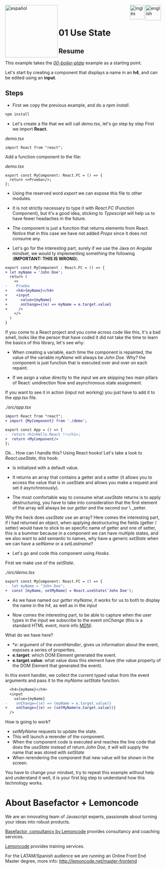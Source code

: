 [<img align="left" src="https://images.squarespace-cdn.com/content/v1/56cdb491a3360cdd18de5e16/1536155167931-3JJ7O74IM4QP88L0RQS9/3_200.png" alt="español" width="170"/>](https://lemoncode.net/) 


[<img align="right" src="https://upload.wikimedia.org/wikipedia/commons/thumb/7/7c/Spain_flag_icon.svg/1200px-Spain_flag_icon.svg.png" alt="english" width="50"/>](https://github.com/Lemoncode/react-hooks-by-example/blob/master/01-use-state/Readme_es.md)
[<img align="right" src="https://assets.stickpng.com/images/580b585b2edbce24c47b2836.png" alt="inglés" width="47"/>](https://github.com/Lemoncode/react-hooks-by-example/blob/master/01-use-state/Readme.md)
  
<br>
<br>

# 01 Use State

## Resume

This example takes the [_00-boiler-plate_](https://github.com/Lemoncode/react-hooks-by-example/blob/master/00-boilerplate) example as a starting point.

Let's start by creating a component that displays a name in an **h4**,
and can be edited using an **input**.

## Steps

- First we copy the previous example, and do a _npm install_.

```bash
npm install
```

- Let's create a file that we will call _demo.tsx_, let's go step by step
  First we import **React**.

_demo.tsx_

```tsx
import React from "react";
```

Add a function component to the file:

_demo.tsx_

```tsx
export const MyComponent: React.FC = () => {
  return <>Prueba</>;
};
```

- Using the reserved word _export_ we can expose this file to other modules.

- It is not strictly necessary to type it with _React.FC_ (Function Component), but it's a good idea, sticking to _Typescript_ will help us to have
  fewer headaches in the future.

- The component is just a function that returns elements from React.
  Notice that in this case we have not added _Props_ since it does not consume any.

- Let's go for the interesting part, surely if we use the Java on Angular
  mindset, we would ty implementing something the following (**IMPORTANT: THIS IS WRONG**).

```diff
export const MyComponent : React.FC = () => {
+ let myName = 'John Doe';
  return (
    <>
-    Prueba
+    <h4>{myName}</h4>
+    <input
+      value={myName}
+      onChange={(e) => myName = e.target.value}
+     />
    </>
  )
}
```

If you come to a React project and you come across code like this, it's a bad smell, looks like the person that have coded it did not take the time to learn the basics of this library, let's see why:

- When creating a variable, each time the component is repainted, the value
  of the variable _myName_ will always be _John Doe_. Why? the component
  is just function that is executed over and over on each repaint.

- If we asign a value directly to the _input_ we are skipping two
  main pillars of React: unidirection flow and asynchronous state assignment.

If you want to see it in action (input not working) you just have to add it to the _app.tsx_ file.

_./src/app.tsx_

```diff
import React from "react";
+ import {MyComponent} from './demo';

export const App = () => {
-  return <h1>Hello React !!</h1>;
+  return <MyComponent/>
};
```

Ok... How can I handle this? Using React hooks! Let's take a look to _React.useState_, this hook:

- Is initialized with a default value.

- It returns an array that contains a getter and a setter (it allows you
  to access the value that is in useState and allows you
  make a request and set it asynchronously).

- The most comfortable way to consume what _useState_ returns is to apply
  destructuring, you have to take into consideration that the first element of the array will always be our _getter_ and the second our \ \_setter.

Why the heck does _useState_ use an array? Here comes the interesting part, if I had returned an object, when applying destructuring the fields (getter / setter) would have to stick to an specific name of getter and one of setter, this is a bummer because in a component we can have multiple states, and we also want to add
semantic to names, why have a generic _setState_ when we can
have a _setName_ or a _setLastname_?

- Let's go and code this component using _Hooks_.

First we make use of the _setState_.

_./src/demo.tsx_

```diff
export const MyComponent: React.FC = () => {
-  let myName = "John Doe";
+  const [myName, setMyName] = React.useState('John Doe');
```

- As we have named our _getter_ _myName_, it works for us
  to both to display the name in the _h4_, as well as in the
  _input_

- Now comes the interesting part, to be able to capture when
  the user types in the input we subscribe to the event
  _onChange_ (this is a standard HTML event, more info [MDN](https://developer.mozilla.org/en/docs/Web/API/HTMLElement/change_event)).

What do we have here?

- \*_e_: argument of the _eventHandler_, gives us information about the event, exposes a series of properties.
- **e.target**: which DOM Element generated the event.
- **e.target.value**: what value does this element have (the value property
  of the DOM Element that generated the event).

In this event handler, we collect the current typed value from the event
arguments and pass it to the _myName_ _setState_ function.

```diff
  <h4>{myName}</h4>
  <input
    value={myName}
-    onChange={(e) => (myName = e.target.value)}
+    onChange={(e) => (setMyName(e.target.value))}
  />
```

How is going to work?

- _setMyName_ requests to update the state.
- This will launch a rerender of the component.
- When the component code is executed and reaches the line
  code that does the _useState_ instead of return _John Doe_, it will
  will supply the name that was stored with _setState_
- When rerendering the component that new value will be shown in the
  screen.

You have to change your mindset, try to repeat this example
without help and understand it well, it is your first big step to understand
how this technology works.

# About Basefactor + Lemoncode

We are an innovating team of Javascript experts, passionate about turning your ideas into robust products.

[Basefactor, consultancy by Lemoncode](http://www.basefactor.com) provides consultancy and coaching services.

[Lemoncode](http://lemoncode.net/services/en/#en-home) provides training services.

For the LATAM/Spanish audience we are running an Online Front End Master degree, more info: http://lemoncode.net/master-frontend
